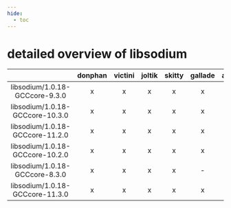 ```yaml
---
hide:
  - toc
---
```


detailed overview of libsodium
==============================

| |donphan|victini|joltik|skitty|gallade|accelgor|swalot|doduo|
| :---: | :---: | :---: | :---: | :---: | :---: | :---: | :---: | :---: |
|libsodium/1.0.18-GCCcore-9.3.0|x|x|x|x|x|x|x|x|
|libsodium/1.0.18-GCCcore-10.3.0|x|x|x|x|x|x|x|x|
|libsodium/1.0.18-GCCcore-11.2.0|x|x|x|x|x|x|x|x|
|libsodium/1.0.18-GCCcore-10.2.0|x|x|x|x|x|x|x|x|
|libsodium/1.0.18-GCCcore-8.3.0|x|x|x|x|-|-|x|x|
|libsodium/1.0.18-GCCcore-11.3.0|x|x|x|x|x|x|x|x|
